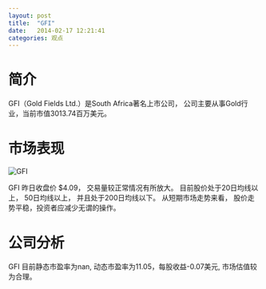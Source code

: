 ```yaml
---
layout: post
title:  "GFI"
date:   2014-02-17 12:21:41
categories: 观点
---
```


# 简介
GFI（Gold Fields Ltd.）是South Africa著名上市公司，
公司主要从事Gold行业，当前市值3013.74百万美元。

# 市场表现

![GFI](http://finviz.com/chart.ashx?t=GFI&ty=c&ta=1&p=d&s=l)

GFI 昨日收盘价 $4.09，
交易量较正常情况有所放大。
目前股价处于20日均线以上，
50日均线以上，
并且处于200日均线以下。
从短期市场走势来看，
股价走势平稳，投资者应减少无谓的操作。

# 公司分析
GFI 目前静态市盈率为nan, 动态市盈率为11.05，每股收益-0.07美元,
市场估值较为合理。
